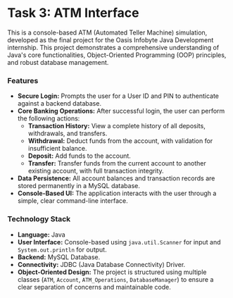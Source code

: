 # Task 3: ATM Interface

This is a console-based ATM (Automated Teller Machine) simulation, developed as the final project for the Oasis Infobyte Java Development internship. This project demonstrates a comprehensive understanding of Java's core functionalities, Object-Oriented Programming (OOP) principles, and robust database management.

### **Features**

* **Secure Login:** Prompts the user for a User ID and PIN to authenticate against a backend database.
* **Core Banking Operations:** After successful login, the user can perform the following actions:
    * **Transaction History:** View a complete history of all deposits, withdrawals, and transfers.
    * **Withdrawal:** Deduct funds from the account, with validation for insufficient balance.
    * **Deposit:** Add funds to the account.
    * **Transfer:** Transfer funds from the current account to another existing account, with full transaction integrity.
* **Data Persistence:** All account balances and transaction records are stored permanently in a MySQL database.
* **Console-Based UI:** The application interacts with the user through a simple, clear command-line interface.

### **Technology Stack**

* **Language:** Java
* **User Interface:** Console-based using `java.util.Scanner` for input and `System.out.println` for output.
* **Backend:** MySQL Database.
* **Connectivity:** JDBC (Java Database Connectivity) Driver.
* **Object-Oriented Design:** The project is structured using multiple classes (`ATM`, `Account`, `ATM_Operations`, `DatabaseManager`) to ensure a clear separation of concerns and maintainable code.